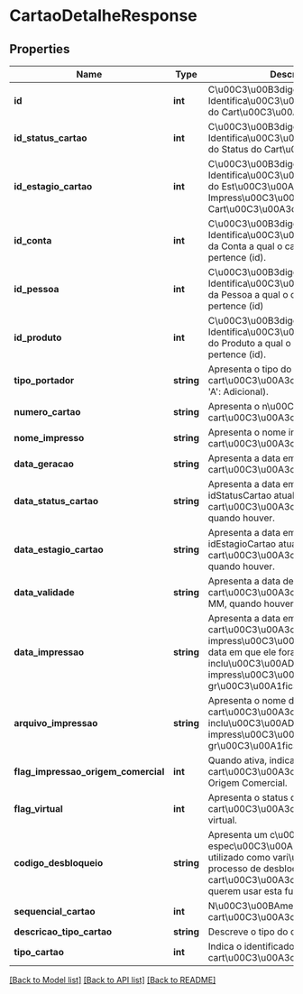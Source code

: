 # CartaoDetalheResponse

## Properties
Name | Type | Description | Notes
------------ | ------------- | ------------- | -------------
**id** | **int** | C\u00C3\u00B3digo de Identifica\u00C3\u00A7\u00C3\u00A3o do Cart\u00C3\u00A3o (id). | [optional] 
**id_status_cartao** | **int** | C\u00C3\u00B3digo de Identifica\u00C3\u00A7\u00C3\u00A3o do Status do Cart\u00C3\u00A3o (id). | [optional] 
**id_estagio_cartao** | **int** | C\u00C3\u00B3digo de Identifica\u00C3\u00A7\u00C3\u00A3o do Est\u00C3\u00A1gio de Impress\u00C3\u00A3o do Cart\u00C3\u00A3o (id). | [optional] 
**id_conta** | **int** | C\u00C3\u00B3digo de Identifica\u00C3\u00A7\u00C3\u00A3o da Conta a qual o cart\u00C3\u00A3o pertence (id). | [optional] 
**id_pessoa** | **int** | C\u00C3\u00B3digo de Identifica\u00C3\u00A7\u00C3\u00A3o da Pessoa a qual o cart\u00C3\u00A3o pertence (id) | [optional] 
**id_produto** | **int** | C\u00C3\u00B3digo de Identifica\u00C3\u00A7\u00C3\u00A3o do Produto a qual o cart\u00C3\u00A3o pertence (id). | [optional] 
**tipo_portador** | **string** | Apresenta o tipo do Portador do cart\u00C3\u00A3o, sendo: (&#39;T&#39;: Titular, &#39;A&#39;: Adicional). | [optional] 
**numero_cartao** | **string** | Apresenta o n\u00C3\u00BAmero do cart\u00C3\u00A3o. | [optional] 
**nome_impresso** | **string** | Apresenta o nome impresso no cart\u00C3\u00A3o. | [optional] 
**data_geracao** | **string** | Apresenta a data em que o cart\u00C3\u00A3o foi gerado. | [optional] 
**data_status_cartao** | **string** | Apresenta a data em que o idStatusCartao atual do cart\u00C3\u00A3o fora aplicado, quando houver. | [optional] 
**data_estagio_cartao** | **string** | Apresenta a data em que o idEstagioCartao atual do cart\u00C3\u00A3o fora aplicado, quando houver. | [optional] 
**data_validade** | **string** | Apresenta a data de validade do cart\u00C3\u00A3o em formato yyyy-MM, quando houver. | [optional] 
**data_impressao** | **string** | Apresenta a data em que o cart\u00C3\u00A3o fora impresso, caso impress\u00C3\u00A3o em loja, ou a data em que ele fora inclu\u00C3\u00ADdo no arquivo para impress\u00C3\u00A3o via gr\u00C3\u00A1fica. | [optional] 
**arquivo_impressao** | **string** | Apresenta o nome do arquivo onde o cart\u00C3\u00A3o fora inclu\u00C3\u00ADdo para impress\u00C3\u00A3o por uma gr\u00C3\u00A1fica, quando houver. | [optional] 
**flag_impressao_origem_comercial** | **int** | Quando ativa, indica que o cart\u00C3\u00A3o fora impresso na Origem Comercial. | [optional] 
**flag_virtual** | **int** | Apresenta o status que informa se o cart\u00C3\u00A3o \u00C3\u00A9 virtual. | [optional] 
**codigo_desbloqueio** | **string** | Apresenta um c\u00C3\u00B3digo espec\u00C3\u00ADfico para ser utilizado como vari\u00C3\u00A1vel no processo de desbloqueio do cart\u00C3\u00A3o para emissores que querem usar esta funcionalidade. | [optional] 
**sequencial_cartao** | **int** | N\u00C3\u00BAmero sequencial do cart\u00C3\u00A3o | [optional] 
**descricao_tipo_cartao** | **string** | Descreve o tipo do cart\u00C3\u00A3o. | [optional] 
**tipo_cartao** | **int** | Indica o identificador do tipo do cart\u00C3\u00A3o. | [optional] 

[[Back to Model list]](../README.md#documentation-for-models) [[Back to API list]](../README.md#documentation-for-api-endpoints) [[Back to README]](../README.md)


